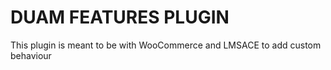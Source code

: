 # DUAM FEATURES PLUGIN

This plugin is meant to be with WooCommerce and LMSACE to add custom behaviour

